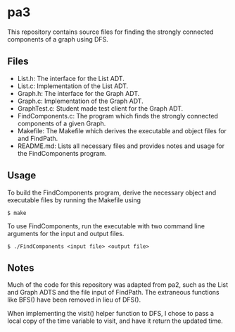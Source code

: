 # pa3

This repository contains source files for finding the strongly connected components of a graph using DFS.

## Files

+ List.h: The interface for the List ADT.
+ List.c: Implementation of the List ADT.
+ Graph.h: The interface for the Graph ADT.
+ Graph.c: Implementation of the Graph ADT.
+ GraphTest.c: Student made test client for the Graph ADT.
+ FindComponents.c: The program which finds the strongly connected components of a given Graph.
+ Makefile: The Makefile which derives the executable and object files for and FindPath.
+ README.md: Lists all necessary files and provides notes and usage for the FindComponents program.

## Usage

To build the FindComponents program, derive the necessary object and executable files by running the Makefile using   

`$ make`   

To use FindComponents, run the executable with two command line arguments for the input and output files.   

`$ ./FindComponents <input file> <output file>`

## Notes

Much of the code for this repository was adapted from pa2, such as the List and Graph ADTS and the file input of FindPath. The extraneous functions like BFS() have been removed in lieu of DFS().

When implementing the visit() helper function to DFS, I chose to pass a local copy of the time variable to visit, and have it return the updated time. 

